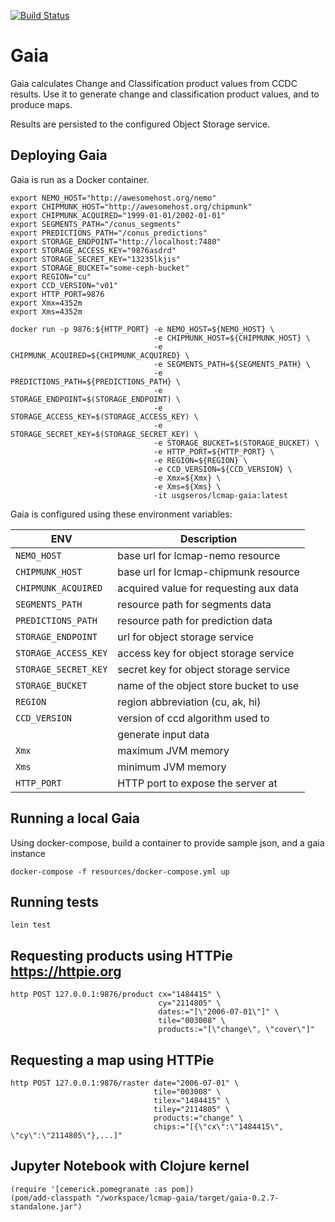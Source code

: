 [![Build Status](https://travis-ci.org/USGS-EROS/lcmap-gaia.svg?branch=develop)](https://travis-ci.org/USGS-EROS/lcmap-gaia)

# Gaia

Gaia calculates Change and Classification product values from CCDC results.
Use it to generate change and classification product values, and to produce maps.

Results are persisted to the configured Object Storage service.


## Deploying Gaia

Gaia is run as a Docker container. 

```
export NEMO_HOST="http://awesomehost.org/nemo"
export CHIPMUNK_HOST="http://awesomehost.org/chipmunk"
export CHIPMUNK_ACQUIRED="1999-01-01/2002-01-01"
export SEGMENTS_PATH="/conus_segments"
export PREDICTIONS_PATH="/conus_predictions"
export STORAGE_ENDPOINT="http://localhost:7480"
export STORAGE_ACCESS_KEY="9876asdrd"
export STORAGE_SECRET_KEY="13235lkjis"
export STORAGE_BUCKET="some-ceph-bucket"
export REGION="cu"
export CCD_VERSION="v01"
export HTTP_PORT=9876
export Xmx=4352m
export Xms=4352m

docker run -p 9876:${HTTP_PORT} -e NEMO_HOST=${NEMO_HOST} \
                                -e CHIPMUNK_HOST=${CHIPMUNK_HOST} \
                                -e CHIPMUNK_ACQUIRED=${CHIPMUNK_ACQUIRED} \
                                -e SEGMENTS_PATH=${SEGMENTS_PATH} \
                                -e PREDICTIONS_PATH=${PREDICTIONS_PATH} \
                                -e STORAGE_ENDPOINT=$(STORAGE_ENDPOINT) \
                                -e STORAGE_ACCESS_KEY=$(STORAGE_ACCESS_KEY) \
                                -e STORAGE_SECRET_KEY=$(STORAGE_SECRET_KEY) \
                                -e STORAGE_BUCKET=$(STORAGE_BUCKET) \
                                -e HTTP_PORT=${HTTP_PORT} \
                                -e REGION=${REGION} \
                                -e CCD_VERSION=${CCD_VERSION} \
                                -e Xmx=${Xmx} \
                                -e Xms=${Xms} \
                                -it usgseros/lcmap-gaia:latest
```

Gaia is configured using these environment variables:

| ENV                  | Description                            |
|----------------------|----------------------------------------|
| `NEMO_HOST`          | base url for lcmap-nemo resource       |
| `CHIPMUNK_HOST`      | base url for lcmap-chipmunk resource   |
| `CHIPMUNK_ACQUIRED`  | acquired value for requesting aux data |
| `SEGMENTS_PATH`      | resource path for segments data        |
| `PREDICTIONS_PATH`   | resource path for prediction data      |
| `STORAGE_ENDPOINT`   | url for object storage service         |
| `STORAGE_ACCESS_KEY` | access key for object storage service  |
| `STORAGE_SECRET_KEY` | secret key for object storage service  |
| `STORAGE_BUCKET`     | name of the object store bucket to use | 
| `REGION`             | region abbreviation (cu, ak, hi)       |
| `CCD_VERSION`        | version of ccd algorithm used to       |
|                      | generate input data                    |
| `Xmx`                | maximum JVM memory                     |
| `Xms`                | minimum JVM memory                     |
| `HTTP_PORT`          | HTTP port to expose the server at      |

## Running a local Gaia

Using docker-compose, build a container to provide sample json, and a gaia instance

```
docker-compose -f resources/docker-compose.yml up

```

## Running tests

```
lein test
```

## Requesting products using HTTPie https://httpie.org
```
http POST 127.0.0.1:9876/product cx="1484415" \
                                 cy="2114805" \
                                 dates:="[\"2006-07-01\"]" \
                                 tile="003008" \
                                 products:="[\"change\", \"cover\"]"
```

## Requesting a map using HTTPie
```
http POST 127.0.0.1:9876/raster date="2006-07-01" \
                                tile="003008" \
                                tilex="1484415" \
                                tiley="2114805" \
                                products:="change" \
                                chips:="[{\"cx\":\"1484415\", \"cy\":\"2114805\"},...]"
```

## Jupyter Notebook with Clojure kernel
```
(require '[cemerick.pomegranate :as pom])
(pom/add-classpath "/workspace/lcmap-gaia/target/gaia-0.2.7-standalone.jar")
```
